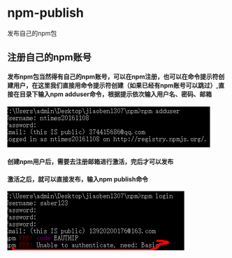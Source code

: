 # npm-publish
发布自己的npm包
## 注册自己的npm账号
#### 发布npm包当然得有自己的npm账号，可以在npm注册，也可以在命令提示符创建用户，在这里我们直接用命令提示符创建（如果已经有npm账号可以跳过）,直接在目录下输入npm adduser命令，根据提示依次输入用户名、密码、邮箱
![](https://github.com/weihaonan/npm-publish/blob/master/img/1.bmp)

#### 创建npm用户后，需要去注册邮箱进行激活，完后才可以发布
#### 激活之后，就可以直接发布，输入npm publish命令
![](https://github.com/weihaonan/npm-publish/blob/master/img/2.bmp)

